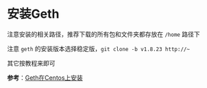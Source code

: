 # 安装Geth

注意安装的相关路径，推荐下载的所有包和文件夹都存放在 `/home` 路径下

注意 `geth` 的安装版本选择稳定版，`git clone -b v1.8.23 http://~`

其它按教程来即可

**参考**：[Geth在Centos上安装](https://blog.csdn.net/cowfishy/article/details/80211116)